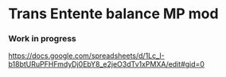 # Trans Entente balance MP mod
### Work in progress
https://docs.google.com/spreadsheets/d/1Lc_I-b18btURuPFHFmdyDj0EbY8_e2jeO3dTv1xPMXA/edit#gid=0
